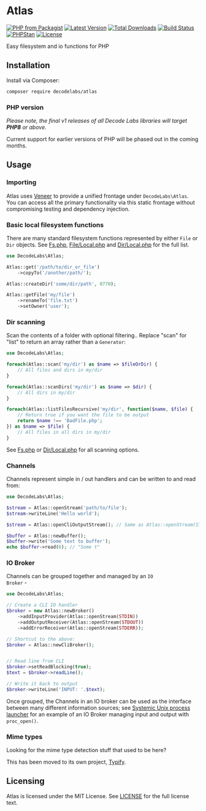 # Atlas

[![PHP from Packagist](https://img.shields.io/packagist/php-v/decodelabs/atlas?style=flat-square)](https://packagist.org/packages/decodelabs/atlas)
[![Latest Version](https://img.shields.io/packagist/v/decodelabs/atlas.svg?style=flat-square)](https://packagist.org/packages/decodelabs/atlas)
[![Total Downloads](https://img.shields.io/packagist/dt/decodelabs/atlas.svg?style=flat-square)](https://packagist.org/packages/decodelabs/atlas)
[![Build Status](https://img.shields.io/travis/com/decodelabs/atlas/main.svg?style=flat-square)](https://travis-ci.com/decodelabs/atlas)
[![PHPStan](https://img.shields.io/badge/PHPStan-enabled-44CC11.svg?longCache=true&style=flat-square)](https://github.com/phpstan/phpstan)
[![License](https://img.shields.io/packagist/l/decodelabs/atlas?style=flat-square)](https://packagist.org/packages/decodelabs/atlas)

Easy filesystem and io functions for PHP

## Installation

Install via Composer:

```bash
composer require decodelabs/atlas
```

### PHP version

_Please note, the final v1 releases of all Decode Labs libraries will target **PHP8** or above._

Current support for earlier versions of PHP will be phased out in the coming months.


## Usage

### Importing

Atlas uses [Veneer](https://github.com/decodelabs/veneer) to provide a unified frontage under <code>DecodeLabs\Atlas</code>.
You can access all the primary functionality via this static frontage without compromising testing and dependency injection.


### Basic local filesystem functions

There are many standard filesystem functions represented by either <code>File</code> or <code>Dir</code> objects.
See [Fs.php](./src/Atlas/Plugins/Fs.php), [File/Local.php](./src/Atlas/File/Local.php) and [Dir/Local.php](./src/Atlas/Dir/Local.php) for the full list.

```php
use DecodeLabs\Atlas;

Atlas::get('/path/to/dir_or_file')
    ->copyTo('/another/path/');

Atlas::createDir('some/dir/path', 0770);

Atlas::getFile('my/file')
    ->renameTo('file.txt')
    ->setOwner('user');
```


### Dir scanning

Scan the contents of a folder with optional filtering..
Replace "scan" for "list" to return an array rather than a <code>Generator</code>:

```php
use DecodeLabs\Atlas;

foreach(Atlas::scan('my/dir') as $name => $fileOrDir) {
    // All files and dirs in my/dir
}

foreach(Atlas::scanDirs('my/dir') as $name => $dir) {
    // All dirs in my/dir
}

foreach(Atlas::listFilesRecursive('my/dir', function($name, $file) {
    // Return true if you want the file to be output
    return $name !== 'BadFile.php';
}) as $name => $file) {
    // All files in all dirs in my/dir
}
```

See [Fs.php](./src/Atlas/Plugins/Fs.php) or [Dir/Local.php](./src/Atlas/Dir/ScannerTrait.php) for all scanning options.


### Channels

Channels represent simple in / out handlers and can be written to and read from:

```php
use DecodeLabs\Atlas;

$stream = Atlas::openStream('path/to/file');
$stream->writeLine('Hello world');

$stream = Atlas::openCliOutputStream(); // Same as Atlas::openStream(STDOUT);

$buffer = Atlas::newBuffer();
$buffer->write('Some text to buffer');
echo $buffer->read(6); // "Some t"
```


### IO Broker

Channels can be grouped together and managed by an <code>IO Broker</code> -

```php
use DecodeLabs\Atlas;

// Create a CLI IO handler
$broker = new Atlas::newBroker()
    ->addInputProvider(Atlas::openStream(STDIN))
    ->addOutputReceiver(Atlas::openStream(STDOUT))
    ->addErrorReceiver(Atlas::openStream(STDERR));

// Shortcut to the above:
$broker = Atlas::newCliBroker();


// Read line from CLI
$broker->setReadBlocking(true);
$text = $broker->readLine();

// Write it back to output
$broker->writeLine('INPUT: '.$text);
```

Once grouped, the Channels in an IO broker can be used as the interface between many different information sources; see [Systemic Unix process launcher](https://github.com/decodelabs/systemic/blob/develop/src/Systemic/Process/Launcher/Unix.php) for an example of an IO Broker managing input and output with <code>proc_open()</code>.


### Mime types

Looking for the mime type detection stuff that used to be here?

This has been moved to its own project, [Typify](https://github.com/decodelabs/typify/).

## Licensing
Atlas is licensed under the MIT License. See [LICENSE](./LICENSE) for the full license text.
